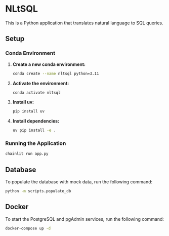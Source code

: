 # NLtSQL

This is a Python application that translates natural language to SQL queries.

## Setup

### Conda Environment

1.  **Create a new conda environment:**
    ```bash
    conda create --name nltsql python=3.11
    ```

2.  **Activate the environment:**
    ```bash
    conda activate nltsql
    ```

3.  **Install uv:**
    ```bash
    pip install uv
    ```

4.  **Install dependencies:**
    ```bash
    uv pip install -e .
    ```

### Running the Application

```bash
chainlit run app.py
```

## Database

To populate the database with mock data, run the following command:

```bash
python -m scripts.populate_db
```

## Docker

To start the PostgreSQL and pgAdmin services, run the following command:

```bash
docker-compose up -d
```
